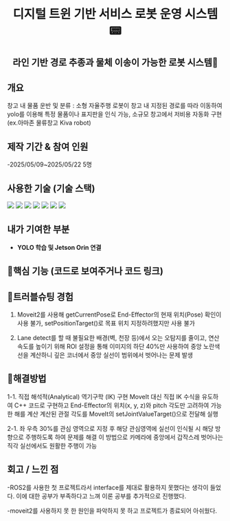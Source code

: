 <h1 align="center">디지털 트윈 기반 서비스 로봇 운영 시스템📟 </h1>

<h2 align="center">라인 기반 경로 추종과 물체 이송이 가능한 로봇 시스템🚜 </h2>



## 개요

창고 내 물품 운반 및 분류 : 소형 자율주행 로봇이 창고 내 지정된 경로를 따라 이동하여 yolo를 이용해 특정 물품이나 표지판을 인식 가능, 소규모 창고에서 저비용 자동화 구현 (ex.아마존 물류창고 Kiva robot)






## 제작 기간 & 참여 인원


-2025/05/09~2025/05/22  5명






## 사용한 기술 (기술 스택)  


<img src="https://img.shields.io/badge/python-blue?style=for-the-badge&logo=python&logoColor=white">   <img src="https://img.shields.io/badge/ROS2-black?style=for-the-badge&logo=ros&logoColor=#22314E">   <img src="https://img.shields.io/badge/OpenCV-5C3EE8?style=for-the-badge&logo=opencv&logoColor=white">   <img src="https://img.shields.io/badge/YOLO-111F68?style=for-the-badge&logo=yolo&logoColor=white">  <img src="https://img.shields.io/badge/Jetson-green?style=for-the-badge&logo=Jetson&logoColor=white">  <img src="https://img.shields.io/badge/Aruco-blue?style=for-the-badge&logo=Aruco&logoColor=white">  <img src="https://img.shields.io/badge/Gazebo-red?style=for-the-badge&logo=Gazebo&logoColor=white">



## 내가 기여한 부분


- **YOLO 학습 및 Jetson Orin 연결**




## 🌟핵심 기능 (코드로 보여주거나 코드 링크)







   
## 🎯트러블슈팅 경험  


1. Moveit2를 사용해 getCurrentPose로 End-Effector의 현재 위치(Pose) 확인이 사용 불가, setPositionTarget()로 목표 위치 지정하려했지만 사용 불가
 


2. Lane detect를 할 때 불필요한 배경(벽, 천장 등)에서 오는 오탐지를 줄이고, 연산 속도를 높이기 위해 ROI 설정을 통해 이미지의 하단 40%만 사용하여 중앙 노란색 선을 계산하니 깊은 코너에서 중앙 실선이 범위에서 벗어나는 문제 발생



## 🔨해결방법


1-1. 직접 해석적(Analytical) 역기구학 (IK) 구현
MoveIt 대신 직접 IK 수식을 유도하여 C++ 코드로 구현하고 End-Effector의 위치(x, y, z)와 pitch 각도만 고려하여 가능한 해를 계산
계산된 관절 각도를 MoveIt의 setJointValueTarget()으로 전달해 실행


2-1. 좌 우측 30%를 관심 영역으로 지정 후 해당 관심영역에 실선이 인식될 시 해당 방향으로 주행하도록 하여 문제를 해결
이 방법으로 카메라에 중앙에서 갑작스레 벗어나는 직각 실선에서도 원활한 주행이 가능


## 회고 / 느낀 점

-ROS2를 사용한 첫 프로젝트라서 interface를 제대로 활용하지 못했다는 생각이 들었다. 이에 대한 공부가 부족하다고 느껴 이론 공부를 추가적으로 진행했다.

-moveit2를 사용하지 못 한 원인을 파악하지 못 하고 프로젝트가 종료되어 아쉬웠다.
